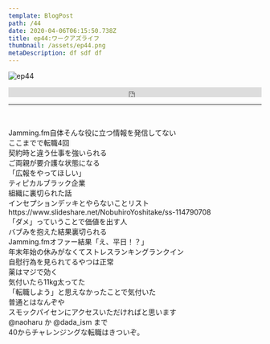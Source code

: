 ```yaml
---  
template: BlogPost  
path: /44  
date: 2020-04-06T06:15:50.738Z  
title: ep44:ワークアズライフ
thumbnail: /assets/ep44.png
metaDescription: df sdf df  
---  
```

![ep44](/assets/ep44.png)  

<iframe width="100%" height="20" scrolling="no" frameborder="no" allow="autoplay" src="https://w.soundcloud.com/player/?url=https%3A//api.soundcloud.com/tracks/792136846&amp;color=%23ff5500&amp;inverse=false&amp;auto_play=false&amp;show_user=true"></iframe>


***
  
</br>

<p>Jamming.fm自体そんな役に立つ情報を発信してない<br> ここまでで転職4回<br> 契約時と違う仕事を強いられる<br> ご両親が要介護な状態になる<br> 「広報をやってほしい」<br> ティピカルブラック企業<br> 組織に裏切られた話<br> インセプションデッキとやらないことリスト https://www.slideshare.net/NobuhiroYoshitake/ss-114790708<br> 「ダメ」っていうことで価値を出す人<br> バブみを抱えた結果裏切られる<br> Jamming.fmオファー結果「え、平日！？」<br> 年末年始の休みがなくてストレスランキングランクイン<br> 自慰行為を見られてるやつは正常<br> 薬はマジで効く<br> 気付いたら11kg太ってた<br> 「転職しよう」と思えなかったことで気付いた<br> 普通とはなんぞや<br> スモックパイセンにアクセスいただければと思います<br> @naoharu か @dada_ism まで<br> 40からチャレンジングな転職はきついぞ。</p>